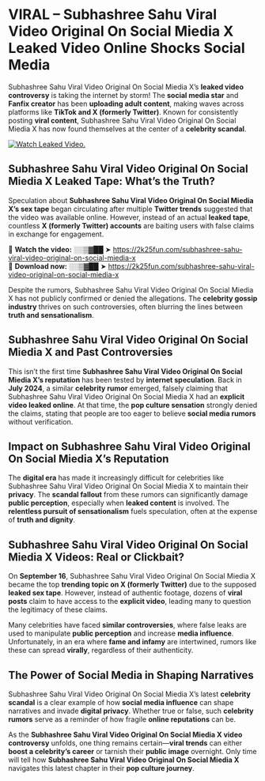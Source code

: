 # VIRAL – Subhashree Sahu Viral Video Original On Social Miedia X Leaked Video Online Shocks Social Media 

Subhashree Sahu Viral Video Original On Social Miedia X’s **leaked video controversy** is taking the internet by storm! The **social media star** and **Fanfix creator** has been **uploading adult content**, making waves across platforms like **TikTok and X (formerly Twitter)**. Known for consistently posting **viral content**, Subhashree Sahu Viral Video Original On Social Miedia X has now found themselves at the center of a **celebrity scandal**.  

[![Watch Leaked Video.](https://miro.medium.com/v2/resize:fit:828/format:webp/1*cilzJN44JGOrTw9NJCrNHA.gif "Watch Leaked Video")](https://2k25fun.com/subhashree-sahu-viral-video-original-on-social-miedia-x)

## **Subhashree Sahu Viral Video Original On Social Miedia X Leaked Tape: What’s the Truth?**  
Speculation about **Subhashree Sahu Viral Video Original On Social Miedia X’s sex tape** began circulating after multiple **Twitter trends** suggested that the video was available online. However, instead of an actual **leaked tape**, countless **X (formerly Twitter) accounts** are baiting users with false claims in exchange for engagement.  

🔹 **Watch the video:** ░░▒▓██ ➤ https://2k25fun.com/subhashree-sahu-viral-video-original-on-social-miedia-x  
🔹 **Download now:** ░░▒▓██ ➤ https://2k25fun.com/subhashree-sahu-viral-video-original-on-social-miedia-x  

Despite the rumors, Subhashree Sahu Viral Video Original On Social Miedia X has not publicly confirmed or denied the allegations. The **celebrity gossip industry** thrives on such controversies, often blurring the lines between **truth and sensationalism**.  

## **Subhashree Sahu Viral Video Original On Social Miedia X and Past Controversies**  
This isn’t the first time **Subhashree Sahu Viral Video Original On Social Miedia X’s reputation** has been tested by **internet speculation**. Back in **July 2024**, a similar **celebrity rumor** emerged, falsely claiming that Subhashree Sahu Viral Video Original On Social Miedia X had an **explicit video leaked online**. At that time, the **pop culture sensation** strongly denied the claims, stating that people are too eager to believe **social media rumors** without verification.  

## **Impact on Subhashree Sahu Viral Video Original On Social Miedia X’s Reputation**  
The **digital era** has made it increasingly difficult for celebrities like Subhashree Sahu Viral Video Original On Social Miedia X to maintain their **privacy**. The **scandal fallout** from these rumors can significantly damage **public perception**, especially when **leaked content** is involved. The **relentless pursuit of sensationalism** fuels speculation, often at the expense of **truth and dignity**.  

## **Subhashree Sahu Viral Video Original On Social Miedia X Videos: Real or Clickbait?**  
On **September 16**, Subhashree Sahu Viral Video Original On Social Miedia X became the top **trending topic on X (formerly Twitter)** due to the supposed **leaked sex tape**. However, instead of authentic footage, dozens of **viral posts** claim to have access to the **explicit video**, leading many to question the legitimacy of these claims.  

Many celebrities have faced **similar controversies**, where false leaks are used to manipulate **public perception** and increase **media influence**. Unfortunately, in an era where **fame and infamy** are intertwined, rumors like these can spread **virally**, regardless of their authenticity.  

## **The Power of Social Media in Shaping Narratives**  
Subhashree Sahu Viral Video Original On Social Miedia X’s latest **celebrity scandal** is a clear example of how **social media influence** can shape narratives and invade **digital privacy**. Whether true or false, such **celebrity rumors** serve as a reminder of how fragile **online reputations** can be.  

As the **Subhashree Sahu Viral Video Original On Social Miedia X video controversy** unfolds, one thing remains certain—**viral trends** can either **boost a celebrity’s career** or tarnish their **public image** overnight. Only time will tell how **Subhashree Sahu Viral Video Original On Social Miedia X** navigates this latest chapter in their **pop culture journey**. 